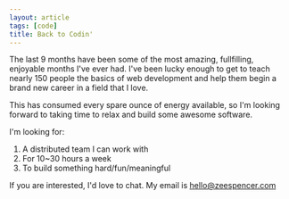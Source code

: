 ```yaml
---
layout: article
tags: [code]
title: Back to Codin'
---
```


The last 9 months have been some of the most amazing, fullfilling, enjoyable
months I've ever had. I've been lucky enough to get to teach nearly 150 people
the basics of web development and help them begin a brand new career in a field
that I love.

This has consumed every spare ounce of energy available, so I'm looking forward
to taking time to relax and build some awesome software.

I'm looking for:

1. A distributed team I can work with
2. For 10~30 hours a week
3. To build something hard/fun/meaningful

If you are interested, I'd love to chat. My email is
[hello@zeespencer.com](mailto:hello+availability@zeespencer.com)
